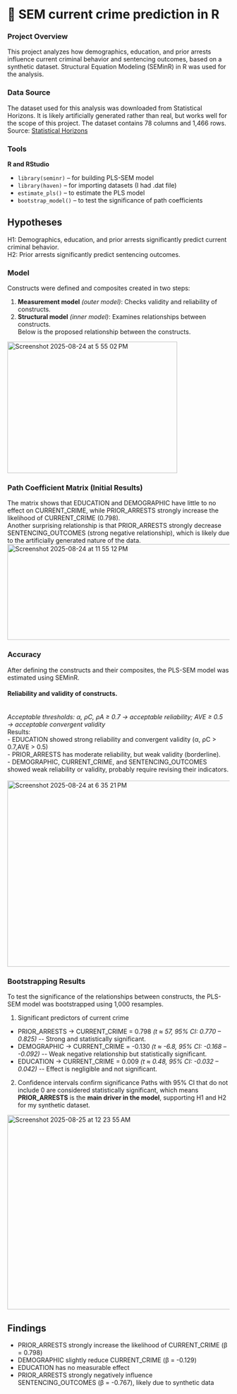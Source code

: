 # 📰 SEM current crime prediction in R
### Project Overview 
This project analyzes how demographics, education, and prior arrests influence  current criminal behavior and sentencing outcomes, based on a synthetic dataset. Structural Equation Modeling (SEMinR) in R was used for the analysis. 

### Data Source
The dataset used for this analysis was downloaded from Statistical Horizons. It is likely artificially generated rather than real, but works well for the scope of this project. The dataset contains 78 columns and 1,466 rows.<br>
Source: <a href="https://statisticalhorizons.com/resources/data-sets/"> Statistical Horizons</a> 

### Tools
**R and RStudio**
  - `library(seminr)` – for building PLS-SEM model
  - `library(haven)` – for importing datasets (I had .dat file)
  - `estimate_pls()` – to estimate the PLS model
  - `bootstrap_model()` – to test the significance of path coefficients

## Hypotheses
H1: Demographics, education, and prior arrests significantly predict current criminal behavior.<br>
H2: Prior arrests significantly predict sentencing outcomes.<br>

### Model
Constructs were defined and composites created in two steps:

1. **Measurement model** <i>(outer model)</i>: Checks validity and reliability of constructs.
2. **Structural model** <i>(inner model)</i>: Examines relationships between constructs.<br>
Below is the proposed relationship between the constructs.<br>
<img width="385" height="298" alt="Screenshot 2025-08-24 at 5 55 02 PM" src="https://github.com/user-attachments/assets/3ba10648-b9b0-43f8-9ec8-42f2bc067875"/>

### Path Coefficient Matrix (Initial Results)
The matrix shows that EDUCATION and DEMOGRAPHIC have little to no effect on CURRENT_CRIME, while PRIOR_ARRESTS strongly increase the likelihood of CURRENT_CRIME (0.798). <br>Another surprising relationship is that PRIOR_ARRESTS strongly decrease SENTENCING_OUTCOMES (strong negative relationship), which is likely due to the artificially generated nature of the data.<br>
<img width="532" height="217" alt="Screenshot 2025-08-24 at 11 55 12 PM" src="https://github.com/user-attachments/assets/823184c9-dfec-4a9c-91e8-3d54af8be7cd" />

### Accuracy
After defining the constructs and their composites, the PLS-SEM model was estimated using SEMinR.
#### Reliability and validity of constructs.
<br> <i>Acceptable thresholds: α, ρC, ρA ≥ 0.7 → acceptable reliability; AVE ≥ 0.5 → acceptable convergent validity</i>
<br> Results:<br>
      - EDUCATION showed strong reliability and convergent validity (α, ρC  > 0.7,AVE > 0.5)<br>
      - PRIOR_ARRESTS has moderate reliability, but weak validity (borderline).<br>
      - DEMOGRAPHIC, CURRENT_CRIME, and SENTENCING_OUTCOMES showed weak reliability or validity, probably require revising their indicators.<br>
<br><img width="645" height="422" alt="Screenshot 2025-08-24 at 6 35 21 PM" src="https://github.com/user-attachments/assets/bac14100-9825-4b21-ba3d-4bac39964cb9" />

### Bootstrapping Results
To test the significance of the relationships between constructs, the PLS-SEM model was bootstrapped using 1,000 resamples.
1. Significant predictors of current crime<br>
* PRIOR_ARRESTS → CURRENT_CRIME = 0.798 <i>(t ≈ 57, 95% CI: 0.770 – 0.825)</i> -- Strong and statistically significant.
* DEMOGRAPHIC → CURRENT_CRIME = -0.130 <i>(t ≈ -6.8, 95% CI: -0.168 – -0.092)</i> --  Weak negative relationship but statistically significant.
* EDUCATION → CURRENT_CRIME = 0.009 <i>(t ≈ 0.48, 95% CI: -0.032 – 0.042)</i> -- Effect is negligible and not significant.
2. Confidence intervals confirm significance
  Paths with 95% CI that do not include 0 are considered statistically significant, which means **PRIOR_ARRESTS** is the **main driver in the model**, supporting H1 and H2 for my synthetic dataset.
<img width="769" height="441" alt="Screenshot 2025-08-25 at 12 23 55 AM" src="https://github.com/user-attachments/assets/953216d8-f7aa-4534-85f8-8d728d3b21a1" />

## Findings
- PRIOR_ARRESTS strongly increase the likelihood of CURRENT_CRIME (β = 0.798)
- DEMOGRAPHIC slightly reduce CURRENT_CRIME (β = -0.129)
- EDUCATION has no measurable effect
- PRIOR_ARRESTS strongly negatively influence SENTENCING_OUTCOMES (β = -0.767), likely due to synthetic data
